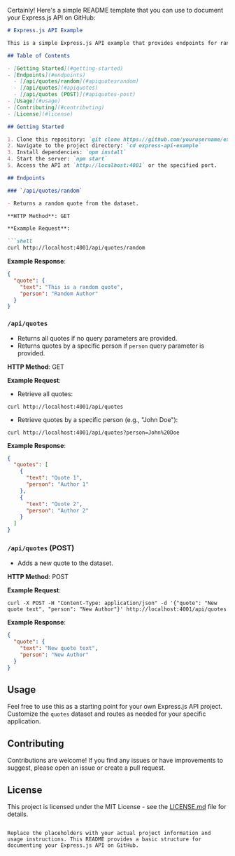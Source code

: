 Certainly! Here's a simple README template that you can use to document your Express.js API on GitHub:

```markdown
# Express.js API Example

This is a simple Express.js API example that provides endpoints for random quotes and adding/querying quotes.

## Table of Contents

- [Getting Started](#getting-started)
- [Endpoints](#endpoints)
  - [/api/quotes/random](#apiquotesrandom)
  - [/api/quotes](#apiquotes)
  - [/api/quotes (POST)](#apiquotes-post)
- [Usage](#usage)
- [Contributing](#contributing)
- [License](#license)

## Getting Started

1. Clone this repository: `git clone https://github.com/yourusername/express-api-example.git`
2. Navigate to the project directory: `cd express-api-example`
3. Install dependencies: `npm install`
4. Start the server: `npm start`
5. Access the API at `http://localhost:4001` or the specified port.

## Endpoints

### `/api/quotes/random`

- Returns a random quote from the dataset.

**HTTP Method**: GET

**Example Request**:

```shell
curl http://localhost:4001/api/quotes/random
```

**Example Response**:

```json
{
  "quote": {
    "text": "This is a random quote",
    "person": "Random Author"
  }
}
```

### `/api/quotes`

- Returns all quotes if no query parameters are provided.
- Returns quotes by a specific person if `person` query parameter is provided.

**HTTP Method**: GET

**Example Request**:

- Retrieve all quotes:
```shell
curl http://localhost:4001/api/quotes
```

- Retrieve quotes by a specific person (e.g., "John Doe"):
```shell
curl http://localhost:4001/api/quotes?person=John%20Doe
```

**Example Response**:

```json
{
  "quotes": [
    {
      "text": "Quote 1",
      "person": "Author 1"
    },
    {
      "text": "Quote 2",
      "person": "Author 2"
    }
  ]
}
```

### `/api/quotes` (POST)

- Adds a new quote to the dataset.

**HTTP Method**: POST

**Example Request**:

```shell
curl -X POST -H "Content-Type: application/json" -d '{"quote": "New quote text", "person": "New Author"}' http://localhost:4001/api/quotes
```

**Example Response**:

```json
{
  "quote": {
    "text": "New quote text",
    "person": "New Author"
  }
}
```

## Usage

Feel free to use this as a starting point for your own Express.js API project. Customize the `quotes` dataset and routes as needed for your specific application.

## Contributing

Contributions are welcome! If you find any issues or have improvements to suggest, please open an issue or create a pull request.

## License

This project is licensed under the MIT License - see the [LICENSE.md](LICENSE.md) file for details.
```

Replace the placeholders with your actual project information and usage instructions. This README provides a basic structure for documenting your Express.js API on GitHub.
